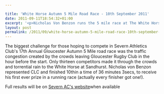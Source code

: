 ```yaml
---

title: 'White Horse Autumn 5 Mile Road Race - 10th September 2011'
date: 2011-09-11T18:54:32+01:00
excerpt: '<p>Nicholas Von Benzon runs the 5 mile race at The White Horse.</p>'
layout: post
permalink: /2011/09/white-horse-autumn-5-mile-road-race-10th-september-2011/
---
```

The biggest challenge for those hoping to compete in Severn Athletics Club's 17th Annual Gloucester Autumn 5 Mile road race was the traffic congestion created by the crowds leaving Gloucester Rugby Club in the hour before the start. Only thirteen competitors made it through the crowds and torrential rain to the White Horse at Sandhurst. Nicholas von Benzon represented CLC and finished 10thin a time of 36 minutes 3secs, to receive his first ever prize in a running race (actually every finisher got one!).



Full results will be on <a href="https://www.severnac.co.uk/results.php" target="_blank" rel="nofollow">Severn AC's website</a>when available

